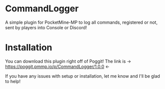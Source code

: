 # CommandLogger
A simple plugin for PocketMine-MP to log all commands, registered or not, sent by players into Console or Discord!

# Installation
You can download this plugin right off of Poggit! The link is -> https://poggit.pmmp.io/p/CommandLogger/1.0.0 <-

If you have any issues with setup or installation, let me know and I'll be glad to help!
